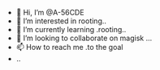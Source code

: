 - 👋 Hi, I’m @A-56CDE
- 👀 I’m interested in rooting..
- 🌱 I’m currently learning .rooting..
- 💞️ I’m looking to collaborate on magisk ...
- 📫 How to reach me .to the goal
- ..

<!---
A-56CDE/A-56CDE is a ✨ special ✨ repository because its `README.md` (this file) appears on your GitHub profile.
You can click the Preview link to take a look at your changes.
--->
